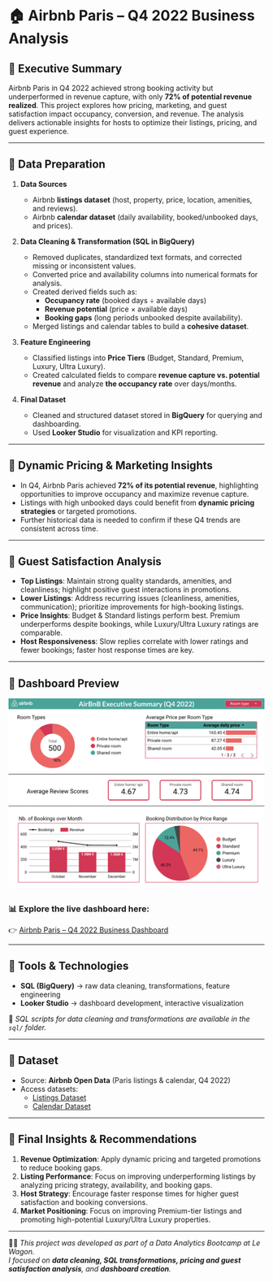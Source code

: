 # 🏠 Airbnb Paris – Q4 2022 Business Analysis

## 🔹 Executive Summary  
Airbnb Paris in Q4 2022 achieved strong booking activity but underperformed in revenue capture, with only **72% of potential revenue realized**. This project explores how pricing, marketing, and guest satisfaction impact occupancy, conversion, and revenue. The analysis delivers actionable insights for hosts to optimize their listings, pricing, and guest experience.

---

## 🔹 Data Preparation  
1. **Data Sources**  
   - Airbnb **listings dataset** (host, property, price, location, amenities, and reviews).  
   - Airbnb **calendar dataset** (daily availability, booked/unbooked days, and prices).  

2. **Data Cleaning & Transformation (SQL in BigQuery)**  
   - Removed duplicates, standardized text formats, and corrected missing or inconsistent values.  
   - Converted price and availability columns into numerical formats for analysis.  
   - Created derived fields such as:  
     - **Occupancy rate** (booked days ÷ available days)  
     - **Revenue potential** (price × available days)  
     - **Booking gaps** (long periods unbooked despite availability).  
   - Merged listings and calendar tables to build a **cohesive dataset**.  

3. **Feature Engineering**  
   - Classified listings into **Price Tiers** (Budget, Standard, Premium, Luxury, Ultra Luxury).    
   - Created calculated fields to compare **revenue capture vs. potential revenue** and analyze **the occupancy rate** over days/months.  

4. **Final Dataset**  
   - Cleaned and structured dataset stored in **BigQuery** for querying and dashboarding.  
   - Used **Looker Studio** for visualization and KPI reporting.  

---

## 🔹 Dynamic Pricing & Marketing Insights  
- In Q4, Airbnb Paris achieved **72% of its potential revenue**, highlighting opportunities to improve occupancy and maximize revenue capture.  
- Listings with high unbooked days could benefit from **dynamic pricing strategies** or targeted promotions.  
- Further historical data is needed to confirm if these Q4 trends are consistent across time.  

---

## 🔹 Guest Satisfaction Analysis  
- **Top Listings**: Maintain strong quality standards, amenities, and cleanliness; highlight positive guest interactions in promotions.  
- **Lower Listings**: Address recurring issues (cleanliness, amenities, communication); prioritize improvements for high-booking listings.  
- **Price Insights**: Budget & Standard listings perform best. Premium underperforms despite bookings, while Luxury/Ultra Luxury ratings are comparable.  
- **Host Responsiveness**: Slow replies correlate with lower ratings and fewer bookings; faster host response times are key.  

---

## 🔹 Dashboard Preview  

<img src="./Screenshots/executive_summary.png" alt="Executive Summary" width="600" />


### 📊 **Explore the live dashboard here:** 
👉 [Airbnb Paris – Q4 2022 Business Dashboard](https://lookerstudio.google.com/reporting/9140899d-54a4-4806-b827-503bb171a327)  

---

## 🔹 Tools & Technologies  
- **SQL (BigQuery)** → raw data cleaning, transformations, feature engineering  
- **Looker Studio** → dashboard development, interactive visualization  

📂 *SQL scripts for data cleaning and transformations are available in the `sql/` folder.*  

---

## 🔹 Dataset  
- Source: **Airbnb Open Data** (Paris listings & calendar, Q4 2022)  
- Access datasets:  
  - [Listings Dataset](http://console.cloud.google.com/bigquery?ws=!1m5!1m4!4m3!1sdata-analytics-bootcamp-363212!2sairbnb!3slisting)  
  - [Calendar Dataset](http://console.cloud.google.com/bigquery?ws=!1m5!1m4!4m3!1sdata-analytics-bootcamp-363212!2sairbnb!3scalendar)  

---

## 🔹 Final Insights & Recommendations  
1. **Revenue Optimization**: Apply dynamic pricing and targeted promotions to reduce booking gaps.  
2. **Listing Performance**: Focus on improving underperforming listings by analyzing pricing strategy, availability, and booking gaps.  
3. **Host Strategy**: Encourage faster response times for higher guest satisfaction and booking conversions.  
4. **Market Positioning**: Focus on improving Premium-tier listings and promoting high-potential Luxury/Ultra Luxury properties.  

---

👩‍💻 *This project was developed as part of a Data Analytics Bootcamp at Le Wagon.  
I focused on **data cleaning, SQL transformations, pricing and guest satisfaction analysis**, and **dashboard creation**.*  
